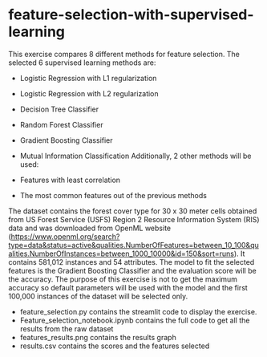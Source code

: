 # feature-selection-with-supervised-learning



This exercise compares 8 different methods for feature selection. The selected 6 supervised learning methods are:

- Logistic Regression with L1 regularization
- Logistic Regression with L2 regularization
- Decision Tree Classifier
- Random Forest Classifier
- Gradient Boosting Classifier
- Mutual Information Classification
Additionally, 2 other methods will be used:
  
- Features with least correlation
- The most common features out of the previous methods
  
The dataset contains the forest cover type for 30 x 30 meter cells obtained from US Forest Service (USFS) Region 2 Resource Information System (RIS) data and was downloaded from OpenML website (https://www.openml.org/search?type=data&status=active&qualities.NumberOfFeatures=between_10_100&qualities.NumberOfInstances=between_1000_10000&id=150&sort=runs). It contains 581,012 instances and 54 attributes. The model to fit the selected features is the Gradient Boosting Classifier and the evaluation score will be the accuracy. The purpose of this exercise is not to get the maximum accuracy so default parameters will be used with the model and the first 100,000 instances of the dataset will be selected only.

- feature_selection.py contains the streamlit code to display the exercise.
- Feature_selection_notebook.ipynb contains the full code to get all the results from the raw dataset
- features_results.png contains the results graph
- results.csv contains the scores and the features selected
